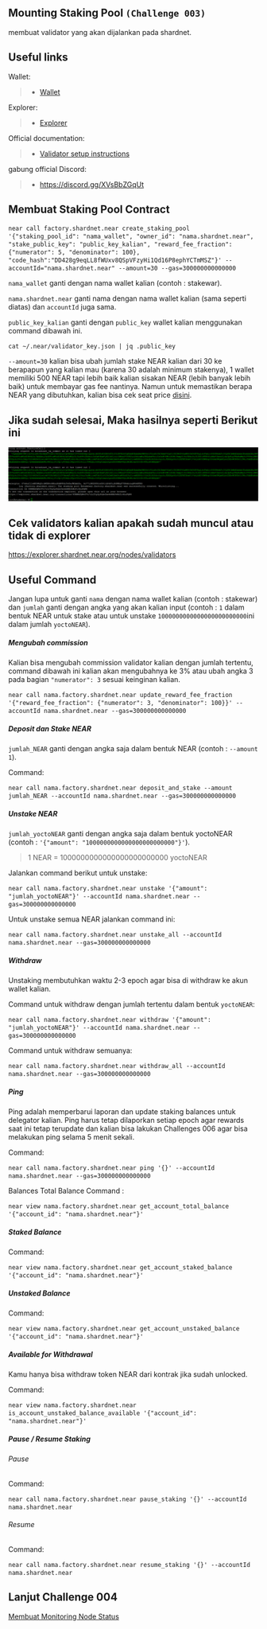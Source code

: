 ## Mounting Staking Pool `(Challenge 003)`

membuat validator yang akan dijalankan pada shardnet.

## Useful links

Wallet:

> - [Wallet](https://wallet.shardnet.near.org/)

Explorer:

> - [Explorer](https://explorer.shardnet.near.org/)

Official documentation:

> - [Validator setup instructions](https://github.com/near/stakewars-iii)

gabung official Discord:

> - https://discord.gg/XVsBbZGqUt

## Membuat Staking Pool Contract

```
near call factory.shardnet.near create_staking_pool '{"staking_pool_id": "nama_wallet", "owner_id": "nama.shardnet.near", "stake_public_key": "public_key_kalian", "reward_fee_fraction": {"numerator": 5, "denominator": 100}, "code_hash":"DD428g9eqLL8fWUxv8QSpVFzyHi1Qd16P8ephYCTmMSZ"}' --accountId="nama.shardnet.near" --amount=30 --gas=300000000000000
```

`nama_wallet` ganti dengan nama wallet kalian (contoh : stakewar).

`nama.shardnet.near` ganti nama dengan nama wallet kalian (sama seperti diatas) dan `accountId` juga sama.

`public_key_kalian` ganti dengan `public_key` wallet kalian menggunakan command dibawah ini.

```
cat ~/.near/validator_key.json | jq .public_key
```

`--amount=30` kalian bisa ubah jumlah stake NEAR kalian dari 30 ke berapapun yang kalian mau (karena 30 adalah minimum stakenya), 1 wallet memiliki 500 NEAR tapi lebih baik kalian sisakan NEAR (lebih banyak lebih baik) untuk membayar gas fee nantinya. Namun untuk memastikan berapa NEAR yang dibutuhkan, kalian bisa cek seat price [disini](https://explorer.shardnet.near.org/nodes/validators).

## Jika sudah selesai, Maka hasilnya seperti Berikut ini

![img](./images/MembuatStakingPoolContract.PNG)

## Cek validators kalian apakah sudah muncul atau tidak di explorer

https://explorer.shardnet.near.org/nodes/validators

## Useful Command

Jangan lupa untuk ganti `nama` dengan nama wallet kalian (contoh : stakewar) dan `jumlah` ganti dengan angka yang akan kalian input (contoh : `1` dalam bentuk NEAR untuk stake atau untuk unstake `1000000000000000000000000`ini dalam jumlah `yoctoNEAR`).

##### Mengubah commission

Kalian bisa mengubah commission validator kalian dengan jumlah tertentu, command dibawah ini kalian akan mengubahnya ke 3% atau ubah angka 3 pada bagian `"numerator": 3` sesuai keinginan kalian.

```
near call nama.factory.shardnet.near update_reward_fee_fraction '{"reward_fee_fraction": {"numerator": 3, "denominator": 100}}' --accountId nama.shardnet.near --gas=300000000000000
```

##### Deposit dan Stake NEAR

`jumlah_NEAR` ganti dengan angka saja dalam bentuk NEAR (contoh : `--amount 1`).

Command:

```
near call nama.factory.shardnet.near deposit_and_stake --amount jumlah_NEAR --accountId nama.shardnet.near --gas=300000000000000
```

##### Unstake NEAR

`jumlah_yoctoNEAR` ganti dengan angka saja dalam bentuk yoctoNEAR (contoh : `'{"amount": "1000000000000000000000000"}'`).

> 1 NEAR = 1000000000000000000000000 yoctoNEAR

Jalankan command berikut untuk unstake:

```
near call nama.factory.shardnet.near unstake '{"amount": "jumlah_yoctoNEAR"}' --accountId nama.shardnet.near --gas=300000000000000
```

Untuk unstake semua NEAR jalankan command ini:

```
near call nama.factory.shardnet.near unstake_all --accountId nama.shardnet.near --gas=300000000000000
```

##### Withdraw

Unstaking membutuhkan waktu 2-3 epoch agar bisa di withdraw ke akun wallet kalian.

Command untuk withdraw dengan jumlah tertentu dalam bentuk `yoctoNEAR`:

```
near call nama.factory.shardnet.near withdraw '{"amount": "jumlah_yoctoNEAR"}' --accountId nama.shardnet.near --gas=300000000000000
```

Command untuk withdraw semuanya:

```
near call nama.factory.shardnet.near withdraw_all --accountId nama.shardnet.near --gas=300000000000000
```

##### Ping

Ping adalah memperbarui laporan dan update staking balances untuk delegator kalian. Ping harus tetap dilaporkan setiap epoch agar rewards saat ini tetap terupdate dan kalian bisa lakukan Challenges 006 agar bisa melakukan ping selama 5 menit sekali.

Command:

```
near call nama.factory.shardnet.near ping '{}' --accountId nama.shardnet.near --gas=300000000000000
```

Balances Total Balance Command :

```
near view nama.factory.shardnet.near get_account_total_balance '{"account_id": "nama.shardnet.near"}'
```

##### Staked Balance

Command:

```
near view nama.factory.shardnet.near get_account_staked_balance '{"account_id": "nama.shardnet.near"}'
```

##### Unstaked Balance

Command:

```
near view nama.factory.shardnet.near get_account_unstaked_balance '{"account_id": "nama.shardnet.near"}'
```

##### Available for Withdrawal

Kamu hanya bisa withdraw token NEAR dari kontrak jika sudah unlocked.

Command:

```
near view nama.factory.shardnet.near is_account_unstaked_balance_available '{"account_id": "nama.shardnet.near"}'
```

##### Pause / Resume Staking

###### Pause

Command:

```
near call nama.factory.shardnet.near pause_staking '{}' --accountId nama.shardnet.near
```

###### Resume

Command:

```
near call nama.factory.shardnet.near resume_staking '{}' --accountId nama.shardnet.near
```

## Lanjut Challenge 004

[Membuat Monitoring Node Status](./challenge4.md)
